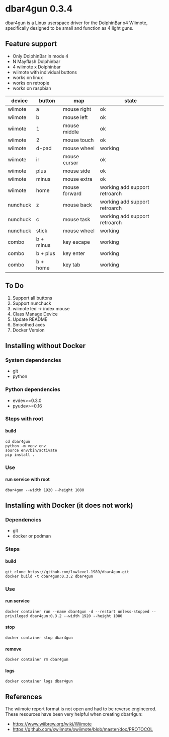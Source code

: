 # dbar4gun 0.3.4

dbar4gun is a Linux userspace driver for the DolphinBar x4 Wiimote, specifically designed to be small and function as 4 light guns.

## Feature support
- Only DolphinBar in mode 4
- N Mayflash Dolphinbar
- 4 wiimote x Dolphinbar
- wiimote with individual buttons
- works on linux
- works on retropie
- works on raspbian

| device    | button    | map           | state                              |
|-----------|-----------|---------------|------------------------------------|
| wiimote   | a         | mouse right   | ok                                 |
| wiimote   | b         | mouse left    | ok                                 |
| wiimote   | 1         | mouse middle  | ok                                 |
| wiimote   | 2         | mouse touch   | ok                                 |
| wiimote   | d-pad     | mouse wheel   | working                            |
| wiimote   | ir        | mouse cursor  | ok                                 |
| wiimote   | plus      | mouse side    | ok                                 |
| wiimote   | minus     | mouse extra   | ok                                 |
| wiimote   | home      | mouse forward | working add support retroarch      |
| nunchuck  | z         | mouse back    | working add support retroarch      |
| nunchuck  | c         | mouse task    | working add support retroarch      |
| nunchuck  | stick     | mouse wheel   | working                            |
| combo     | b + minus | key escape    | working                            |
| combo     | b + plus  | key enter     | working                            |
| combo     | b + home  | key tab       | working                            |

## To Do
1. Support all buttons
2. Support nunchuck
3. wiimote led -> index mouse
4. Class Manage Device
5. Update README
6. Smoothed axes
7. Docker Version

## Installing without Docker
### System dependencies
- git
- python
### Python dependencies
- evdev>=0.3.0
- pyudev>=0.16

### Steps with root
#### build
~~~
cd dbar4gun
python -m venv env
source env/bin/activate
pip install .
~~~

### Use
#### run service with root
~~~
dbar4gun --width 1920 --height 1080
~~~

## Installing with Docker (it does not work)
### Dependencies
- git
- docker or podman

### Steps
#### build
~~~
git clone https://github.com/lowlevel-1989/dbar4gun.git
docker build -t dbar4gun:0.3.2 dbar4gun
~~~

### Use
#### run service
~~~
docker container run --name dbar4gun -d --restart unless-stopped --privileged dbar4gun:0.3.2 --width 1920 --height 1080
~~~
#### stop
~~~
docker container stop dbar4gun
~~~
#### remove
~~~
docker container rm dbar4gun
~~~
#### logs
~~~
docker container logs dbar4gun
~~~

## References

The wiimote report format is not open and had to be reverse engineered. These resources have been very helpful when creating dbar4gun:

- <https://www.wiibrew.org/wiki/Wiimote>
- <https://github.com/xwiimote/xwiimote/blob/master/doc/PROTOCOL>
